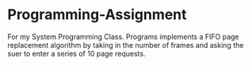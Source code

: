 # Programming-Assignment
For my System Programming Class. Programs implements a FIFO page replacement algorithm by taking in the number of frames and asking the suer to enter a series of 10 page requests.
